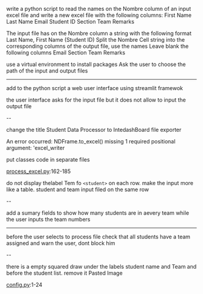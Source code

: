 write a python script to read the names on the Nombre column of an input excel file and write a new excel file with the following columns:
First Name
Last Name
Email
Student ID
Section
Team
Remarks

The input file has on the Nombre column a string with the following format Last Name, First Name (Student ID)
Split the Nombre Cell string into the corresponding columns of the output file, use the names
Leave blank the following columns
Email
Section
Team
Remarks

use a virtual environment to install packages
Ask the user to choose the path of the input and output files

---

add to the python script a web user interface using streamlit framewok

the user interface asks for the input file but it does not allow to input the output file

--

change the title Student Data Processor to IntedashBoard file exporter

An error occurred: NDFrame.to_excel() missing 1 required positional argument: 'excel_writer

put classes code in separate files

[process_excel.py]():162-185

do not display thelabel Tem fo `<student>` on each row. make the input more like a table. student and team input filed on the same row

--

add a sumary fields to show how many students are in aevery team while the user inputs the team numbers

---

before the user selects to process file check that all students have a team assigned and warn the user, dont block him


--


there is a empty squared draw under the labels student name and Team and before the student list. remove it
Pasted Image

[config.py]():1-24
